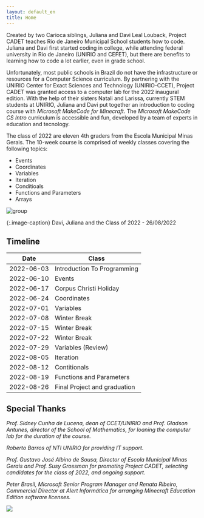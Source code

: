 ```yaml
---
layout: default_en
title: Home
---
```


Created by two Carioca siblings, Juliana and Davi Leal Louback, Project CADET teaches Rio de Janeiro Municipal School students how to code. Juliana and Davi first started coding in college, while attending federal university in Rio de Janeiro (UNIRIO and CEFET), but there are benefits to learning how to code a lot earlier, even in grade school. 

Unfortunately, most public schools in Brazil do not have the infrastructure or resources for a Computer Science curriculum. By partnering with the UNIRIO Center for Exact Sciences and Technology (UNIRIO-CCET), Project CADET was granted access to a computer lab for the 2022 inaugural edition. With the help of their sisters Natali and Larissa, currently STEM students at UNIRIO, Juliana and Davi put together an introduction to coding course with _Microsoft MakeCode for Minecraft_. The _Microsoft MakeCode CS Intro_ curriculum is accessible and fun, developed by a team of experts in education and tecnology. 

The class of 2022 are eleven 4th graders from the Escola Municipal Minas Gerais. The 10-week course is comprised of weekly classes covering the following topics:

* Events
* Coordinates
* Variables 
* Iteration
* Conditioals
* Functions and Parameters
* Arrays

![group](../assets/img/group.jpg)

{:.image-caption}
Davi, Juliana and the Class of 2022 - 26/08/2022

## Timeline

| Date	      | Class		   		   	|
| ----------- | --------------------------------------- |
| 2022-06-03  | Introduction To Programming 		|
| 2022-06-10  | Events		      			|
| 2022-06-17  | Corpus Christi Holiday			|
| 2022-06-24  | Coordinates		  	  	|
| 2022-07-01  | Variables				|
| 2022-07-08  | Winter Break				|
| 2022-07-15  | Winter Break				|
| 2022-07-22  | Winter Break				|
| 2022-07-29  | Variables (Review)			|
| 2022-08-05  | Iteration				|
| 2022-08-12  | Contitionals				|
| 2022-08-19  | Functions and Parameters		|
| 2022-08-26  | Final Project and graduation		|


## Special Thanks


_Prof. Sidney Cunha de Lucena, dean of CCET/UNIRIO and Prof. Gladson Antunes, director of the School of Mathematics, for loaning the computer lab for the duration of the course._

_Roberto Barros of NTI UNIRIO for providing IT support._

_Prof. Gustavo José Albino de Sousa, Director of Escola Municipal Minas Gerais and Prof. Susy Grossman for promoting Project CADET, selecting candidates for the class of 2022, and ongoing support._

_Peter Brasil, Microsoft Senior Program Manager and Renata Ribeiro, Commercial Director at Alert Informática for arranging Minecraft Education Edition software licenses._


![](../assets/img/class.jpg)



